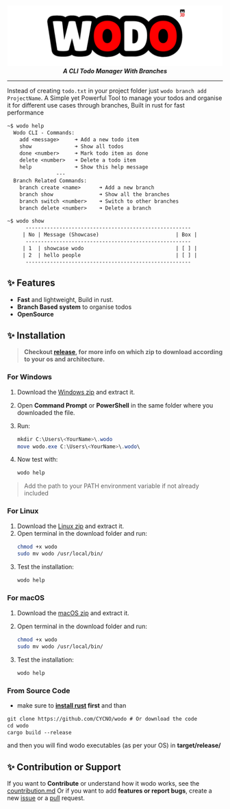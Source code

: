 <div align="center">
  <img src="/images/wodo-logo.png" alt="Wodo Logo"/>
  <strong><i>A CLI Todo Manager With Branches
</i></strong>
  <br>
</div>
<hr/>

Instead of creating `todo.txt` in your project folder just `wodo branch add ProjectName`. 
A Simple yet Powerful Tool to manage your todos and organise it for different use cases through branches, Built in rust for fast performance

```
~$ wodo help
  Wodo CLI - Commands:
    add <message>     ➜ Add a new todo item
    show              ➜ Show all todos
    done <number>     ➜ Mark todo item as done
    delete <number>   ➜ Delete a todo item
    help              ➜ Show this help message
                ---
  Branch Related Commands:
    branch create <name>      ➜ Add a new branch
    branch show               ➜ Show all the branches
    branch switch <number>    ➜ Switch to other branches
    branch delete <number>    ➜ Delete a branch
```
```
~$ wodo show
      ------------------------------------------------------
     | No | Message (Showcase)                         | Box |
      ------------------------------------------------------
     | 1  | showcase wodo                              | [ ] |
     | 2  | hello people                               | [ ] |
      ------------------------------------------------------

```

## ✨ Features
- **Fast** and lightweight, Build in rust.
- **Branch Based system** to organise todos
- **OpenSource**


## ✨ Installation

> **Checkout [release](https://github.com/CYCNO/wodo/releases/latest), for more info on which zip to download according to your os and architecture.**

### For Windows
1. Download the [Windows zip](https://github.com/CYCNO/wodo/releases/latest/download/wodo-windows.zip) and extract it.
2. Open **Command Prompt** or **PowerShell** in the same folder where you downloaded the file.
3. Run:
   ```powershell
   mkdir C:\Users\<YourName>\.wodo
   move wodo.exe C:\Users\<YourName>\.wodo\
   ```
4. Now test with:

   ```powershell
   wodo help
   ```
> Add the path to your PATH environment variable if not already included

### For Linux

1. Download the [Linux zip](https://github.com/CYCNO/wodo/releases/latest/download/wodo-x86_64-unknown-linux-gnu.zip) and extract it.
2. Open terminal in the download folder and run:
   ```bash
   chmod +x wodo
   sudo mv wodo /usr/local/bin/
   ```
3. Test the installation:
   ```bash
   wodo help
   ```

### For macOS

1. Download the [macOS zip](https://github.com/CYCNO/wodo/releases/latest/download/wodo-x86_64-apple-darwin.zip) and extract it.
2. Open terminal in the download folder and run:

   ```bash
   chmod +x wodo
   sudo mv wodo /usr/local/bin/
   ```
3. Test the installation:

   ```bash
   wodo help
   ```

### From Source Code
  - make sure to **[install rust](https://rust-lang.org/tools/install/) first** and than
  ```
  git clone https://github.com/CYCNO/wodo # Or download the code
  cd wodo
  cargo build --release
  ```
  and then you will find wodo executables (as per your OS) in **target/release/**

## ✨ Contribution or Support
If you want to **Contribute** or understand how it wodo works, see the [countribution.md](https://github.com/CYCNO/wodo/blob/main/contribution.md) Or if you want to add **features or report bugs**, create a new [issue](https://github.com/CYCNO/wodo/issues) or a [pull](https://github.com/CYCNO/wodo/pulls) request.
